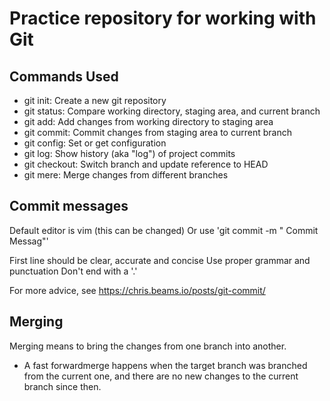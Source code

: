# Practice repository for working with Git 

## Commands Used

- git init: Create a new git repository
- git status: Compare working directory, staging area, and current branch
- git add: Add changes from working directory to staging area
- git commit: Commit changes from staging area to current branch
- git config: Set or get configuration
- git log: Show history (aka "log") of project commits
- git checkout: Switch branch and update reference to HEAD
- git mere: Merge changes from different branches

## Commit messages

Default editor is vim (this can be changed)
Or use 'git commit -m " Commit Messag"'

First line should be clear, accurate and concise
Use proper grammar and punctuation
Don't end with a '.'

For more advice, see https://chris.beams.io/posts/git-commit/

## Merging

Merging means to bring the changes from one branch into another.


- A fast forwardmerge happens when the target branch was branched from the current one, and there are no new changes to the current branch since then.
